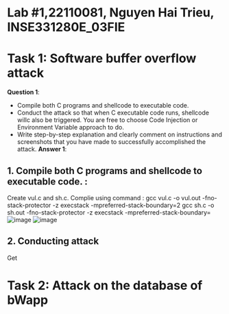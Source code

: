# Lab #1,22110081, Nguyen Hai Trieu, INSE331280E_03FIE
# Task 1: Software buffer overflow attack
**Question 1**:
- Compile both C programs and shellcode to executable code. 
- Conduct the attack so that when C executable code runs, shellcode willc also be triggered. 
  You are free to choose Code Injection or Environment Variable approach to do. 
- Write step-by-step explanation and clearly comment on instructions and screenshots that you have made to successfully accomplished the attack.
**Answer 1**:
## 1. Compile both C programs and shellcode to executable code. :
Create vul.c and sh.c.
Complie using command :
gcc vul.c -o vul.out -fno-stack-protector -z execstack -mpreferred-stack-boundary=2
gcc sh.c -o sh.out -fno-stack-protector -z execstack -mpreferred-stack-boundary=
![image](https://github.com/user-attachments/assets/e12fae0e-8010-4763-b90f-73d88f0e6df8)
![image](https://github.com/user-attachments/assets/8cfbb852-63ca-4550-b327-8da906c3f53f)

## 2. Conducting attack
Get 
# Task 2: Attack on the database of bWapp 
  
